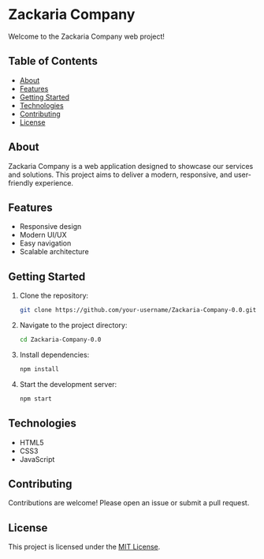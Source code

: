 # Zackaria Company

Welcome to the Zackaria Company web project!

## Table of Contents

- [About](#about)
- [Features](#features)
- [Getting Started](#getting-started)
- [Technologies](#technologies)
- [Contributing](#contributing)
- [License](#license)

## About

Zackaria Company is a web application designed to showcase our services and solutions. This project aims to deliver a modern, responsive, and user-friendly experience.

## Features

- Responsive design
- Modern UI/UX
- Easy navigation
- Scalable architecture

## Getting Started

1. Clone the repository:
    ```bash
    git clone https://github.com/your-username/Zackaria-Company-0.0.git
    ```
2. Navigate to the project directory:
    ```bash
    cd Zackaria-Company-0.0
    ```
3. Install dependencies:
    ```bash
    npm install
    ```
4. Start the development server:
    ```bash
    npm start
    ```

## Technologies

- HTML5
- CSS3
- JavaScript


## Contributing

Contributions are welcome! Please open an issue or submit a pull request.

## License

This project is licensed under the [MIT License](LICENSE).
